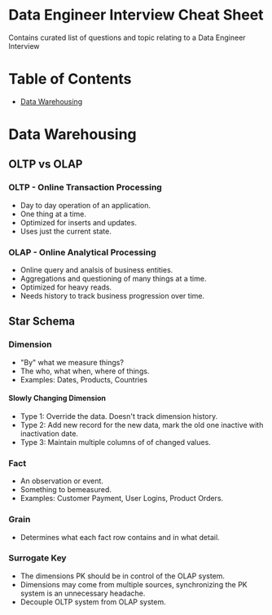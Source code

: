 # Data Engineer Interview Cheat Sheet

Contains curated list of questions and topic relating to a Data Engineer Interview

# Table of Contents
- [Data Warehousing](data-warehousing)

# <a id="data-warehousing"></a>Data Warehousing

## OLTP vs OLAP

### OLTP - Online Transaction Processing
* Day to day operation of an application.
* One thing at a time.
* Optimized for inserts and updates.
* Uses just the current state.

### OLAP - Online Analytical Processing
* Online query and analsis of business entities. 
* Aggregations and questioning of many things at a time.
* Optimized for heavy reads.
* Needs history to track business progression over time.

## Star Schema

### Dimension
* "By" what we measure things?
* The who, what when, where of things.
* Examples: Dates, Products, Countries

#### Slowly Changing Dimension
* Type 1: Override the data. Doesn't track dimension history.
* Type 2: Add new record for the new data, mark the old one inactive with inactivation date.
* Type 3: Maintain multiple columns of of changed values.

### Fact
* An observation or event.
* Something to bemeasured.
* Examples: Customer Payment, User Logins, Product Orders.

### Grain
* Determines what each fact row contains and in what detail.

### Surrogate  Key
* The dimensions PK should be in control of the OLAP system.
* Dimensions may come from multiple sources, synchronizing the PK system is an unnecessary headache.
* Decouple OLTP system from OLAP system.
